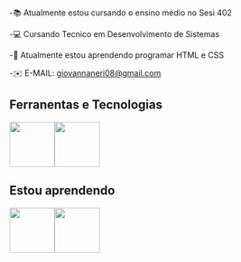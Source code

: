 

<!--
**Giovanna-Nerii/Giovanna-Nerii** is a ✨ _special_ ✨ repository because its `README.md` (this file) appears on your GitHub profile.

Here are some ideas to get you started:

- 🔭 I’m currently working on ...
- 🌱 I’m currently learning ...- 🤔 I’m looking for help with ...
- 💬 Ask me about ...
- 📫 How to reach me: ...
- 😄  jdhddhdhd
- ⚡ Fun fact: 
-->


-📚  Atualmente estou cursando o ensino médio no Sesi 402

-💻 Cursando Tecnico em Desenvolvimento de Sistemas

-🔎 Atualmente estou aprendendo programar HTML e CSS

-✉️ E-MAIL: giovannaneri08@gmail.com 

## Ferranentas e Tecnologias

<img src="https://cdn.jsdelivr.net/gh/devicons/devicon/icons/github/github-original.svg" width="80" height="80"/><img src="https://cdn.jsdelivr.net/gh/devicons/devicon/icons/vscode/vscode-original-wordmark.svg" width="80" height="80"/>
          

## Estou aprendendo

<img src="https://cdn.jsdelivr.net/gh/devicons/devicon/icons/html5/html5-original-wordmark.svg" width="80" height="80"/><img src="https://cdn.jsdelivr.net/gh/devicons/devicon/icons/css3/css3-original-wordmark.svg" width="80" height="80"/>
          
          
